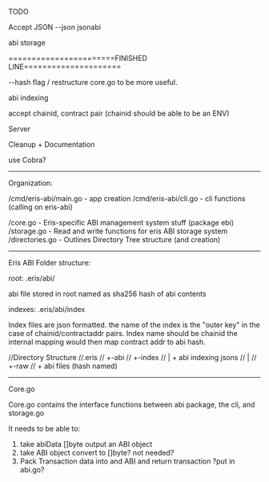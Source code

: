 TODO

Accept JSON --json jsonabi

abi storage

=======================FINISHED LINE=====================

--hash flag / restructure core.go to be more useful.

abi indexing

accept chainid, contract pair (chainid should be able to be an ENV)

Server

Cleanup + Documentation

use Cobra?


________________________________________________________________
Organization:

/cmd/eris-abi/main.go - app creation
/cmd/eris-abi/cli.go - cli functions (calling on eris-abi)

/core.go - Eris-specific ABI management system stuff (package ebi)
/storage.go - Read and write functions for eris ABI storage system
/directories.go - Outlines Directory Tree structure (and creation)


_______________________________________________________________

Eris ABI Folder structure:

root: .eris/abi/

abi file stored in root named as sha256 hash of abi contents

indexes: .eris/abi/index

Index files are json formatted. the name of the index is the "outer key" in the case of chainid/contractaddr pairs. Index name should be chainid the internal mapping would then map contract addr to abi hash.  

//Directory Structure
//.eris
//   +-abi
//      +-index
//      |    + abi indexing jsons
//      |
//      +-raw
//           + abi files (hash named)

_______________________________________________________________
Core.go

Core.go contains the interface functions between abi package, the cli, and storage.go

It needs to be able to:

1) take abiData []byte output an ABI object
2) take ABI object convert to []byte? not needed?
3) Pack Transaction data into and ABI and return transaction ?put in abi.go?
